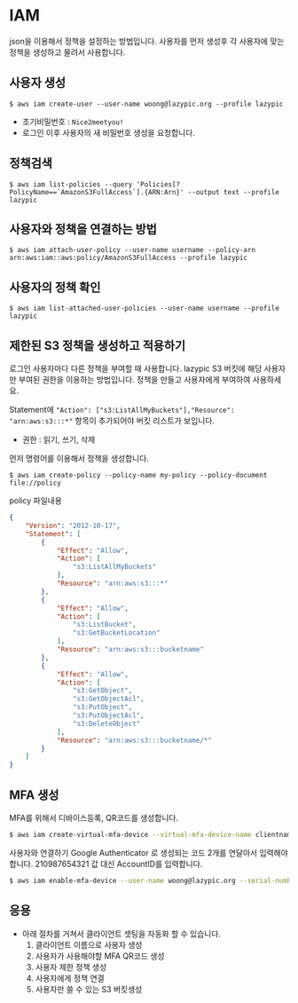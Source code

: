 # IAM
json을 이용해서 정책을 설정하는 방법입니다.
사용자를 먼저 생성후 각 사용자에 맞는 정책을 생성하고 물려서 사용합니다.

## 사용자 생성
```
$ aws iam create-user --user-name woong@lazypic.org --profile lazypic
```

- 초기비밀번호 : `Nice2meetyou!`
- 로그인 이후 사용자의 새 비밀번호 생성을 요청합니다.

## 정책검색
```
$ aws iam list-policies --query 'Policies[?PolicyName==`AmazonS3FullAccess`].{ARN:Arn}' --output text --profile lazypic
```

## 사용자와 정책을 연결하는 방법
```
$ aws iam attach-user-policy --user-name username --policy-arn arn:aws:iam::aws:policy/AmazonS3FullAccess --profile lazypic
```

## 사용자의 정책 확인
```
$ aws iam list-attached-user-policies --user-name username --profile lazypic
```

## 제한된 S3 정책을 생성하고 적용하기 
로그인 사용자마다 다른 정책을 부여할 때 사용합니다.
lazypic S3 버킷에 해당 사용자만 부여된 권한을 이용하는 방법입니다.
정책을 만들고 사용자에게 부여하여 사용하세요.

Statement에 `"Action": ["s3:ListAllMyBuckets"],"Resource": "arn:aws:s3:::*"` 항목이 추가되어야 버킷 리스트가 보입니다.

- 권한 : 읽기, 쓰기, 삭제


먼저 명령어를 이용해서 정책을 생성합니다.
```
$ aws iam create-policy --policy-name my-policy --policy-document file://policy
```

policy 파일내용
```json
{
    "Version": "2012-10-17",
    "Statement": [
        {
            "Effect": "Allow",
            "Action": [
                "s3:ListAllMyBuckets"
            ],
            "Resource": "arn:aws:s3:::*"
        },
        {
            "Effect": "Allow",
            "Action": [
                "s3:ListBucket",
                "s3:GetBucketLocation"
            ],
            "Resource": "arn:aws:s3:::bucketname"
        },
        {
            "Effect": "Allow",
            "Action": [
                "s3:GetObject",
                "s3:GetObjectAcl",
                "s3:PutObject",
                "s3:PutObjectAcl",
                "s3:DeleteObject"
            ],
            "Resource": "arn:aws:s3:::bucketname/*"
        }
    ]
}
```

## MFA 생성
MFA를 위해서 디바이스등록, QR코드를 생성합니다.

```bash
$ aws iam create-virtual-mfa-device --virtual-mfa-device-name clientnameMFADevice --outfile /tmp/qrcode/woong@lazypic.org --bootstrap-method QRCodePNG --profile lazypic
```

사용자와 연결하기
Google Authenticator 로 생성되는 코드 2개를 연달아서 입력해야합니다. 210987654321 값 대신 AccountID를 입력합니다.

```bash
$ aws iam enable-mfa-device --user-name woong@lazypic.org --serial-number arn:aws:iam::210987654321:mfa/clientnameMFADevice --authentication-code-1 123456 --authentication-code-2 789012 --profile lazypic
```


## 응용
- 아래 절차를 거쳐서 클라이언트 셋팅을 자동화 할 수 있습니다.
    1. 클라이언트 이름으로 사용자 생성
    1. 사용자가 사용해야할 MFA QR코드 생성
    1. 사용자 제한 정책 생성
    1. 사용자에게 정책 연결
    1. 사용자만 쓸 수 있는 S3 버킷생성
